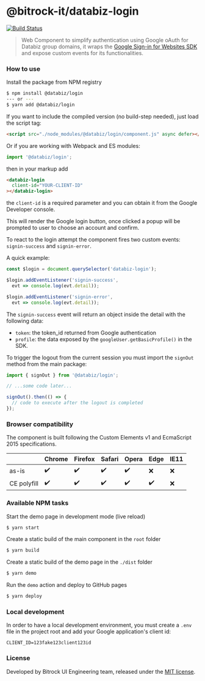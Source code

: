 # @bitrock-it/databiz-login

[![Build Status](https://travis-ci.org/bitrockteam/databiz-login.svg?branch=master)](https://travis-ci.org/bitrockteam/databiz-login)

> Web Component to simplify authentication using Google oAuth for Databiz group domains, it wraps the [Google Sign-in for Websites SDK](https://developers.google.com/identity/sign-in/web/) and expose custom events for its functionalities.

### How to use

Install the package from NPM registry
```bash
$ npm install @databiz/login
--- or ---
$ yarn add @databiz/login
```

If you want to include the compiled version (no build-step needed), just load the script tag:
```html
<script src="./node_modules/@databiz/login/component.js" async defer></script>
```

Or if you are working with Webpack and ES modules:
```javascript
import '@databiz/login';
```

then in your markup add

```html
<databiz-login
  client-id="YOUR-CLIENT-ID"
></databiz-login>
```

the `client-id` is a required parameter and you can obtain it from the Google Developer console.

This will render the Google login button, once clicked a popup will be prompted to user to choose an account and confirm.

To react to the login attempt the component fires two custom events: `signin-success` and `signin-error`.

A quick example:

```javascript
const $login = document.querySelector('databiz-login');

$login.addEventListener('signin-success', 
  evt => console.log(evt.detail));

$login.addEventListener('signin-error', 
  evt => console.log(evt.detail));
```

The `signin-success` event will return an object inside the detail with the following data:

* `token`: the token_id returned from Google authentication
* `profile`: the data exposed by the `googleUser.getBasicProfile()` in the SDK.

To trigger the logout from the current session you must import the `signOut` method from the main package:

```javascript
import { signOut } from '@databiz/login';

// ...some code later...

signOut().then(() => {
  // code to execute after the logout is completed
});

```

### Browser compatibility
The component is built following the Custom Elements v1 and EcmaScript 2015 specifications.

| | Chrome | Firefox | Safari | Opera | Edge | IE11 |
|--|--|--|--|--|--|--|
| as-is | :heavy_check_mark: | :heavy_check_mark: | :heavy_check_mark: | :heavy_check_mark: |:x:|:x:|
| CE polyfill | :heavy_check_mark: | :heavy_check_mark: | :heavy_check_mark: | :heavy_check_mark: | :heavy_check_mark: | :x: |

### Available NPM tasks
Start the demo page in development mode (live reload)
```bash
$ yarn start
```

Create a static build of the main component in the `root` folder
```bash
$ yarn build
```

Create a static build of the demo page in the `./dist` folder
```bash
$ yarn demo
```

Run the `demo` action and deploy to GitHub pages 
```bash
$ yarn deploy
```

### Local development
In order to have a local development environment, you must create a `.env` file in the project root and add your Google application's client id:

```
CLIENT_ID=123fake123client123id
```

### License
Developed by Bitrock UI Engineering team, released under the [MIT license](LICENSE).

